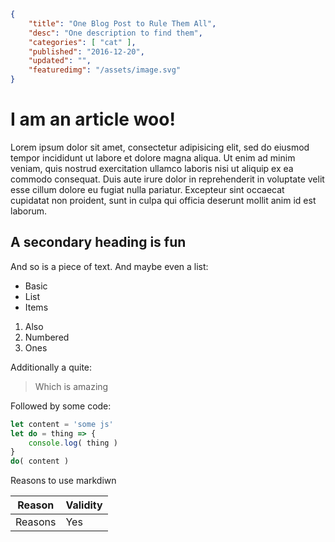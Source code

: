 ```json
{
    "title": "One Blog Post to Rule Them All",
    "desc": "One description to find them",
    "categories": [ "cat" ],
    "published": "2016-12-20",
    "updated": "",
    "featuredimg": "/assets/image.svg"
}
```
# I am an article woo!

Lorem ipsum dolor sit amet, consectetur adipisicing elit, sed do eiusmod
tempor incididunt ut labore et dolore magna aliqua. Ut enim ad minim veniam,
quis nostrud exercitation ullamco laboris nisi ut aliquip ex ea commodo
consequat. Duis aute irure dolor in reprehenderit in voluptate velit esse
cillum dolore eu fugiat nulla pariatur. Excepteur sint occaecat cupidatat non
proident, sunt in culpa qui officia deserunt mollit anim id est laborum.


## A secondary heading is fun

And so is a piece of text. And maybe even a list:

- Basic
- List
- Items

1. Also
2. Numbered
3. Ones

Additionally a quite:

> Which is amazing

Followed by some code:

```javascript
let content = 'some js'
let do = thing => {
    console.log( thing )
}
do( content )
```


Reasons to use markdiwn

| Reason | Validity |
| ------ | -------- |
| Reasons | Yes |
